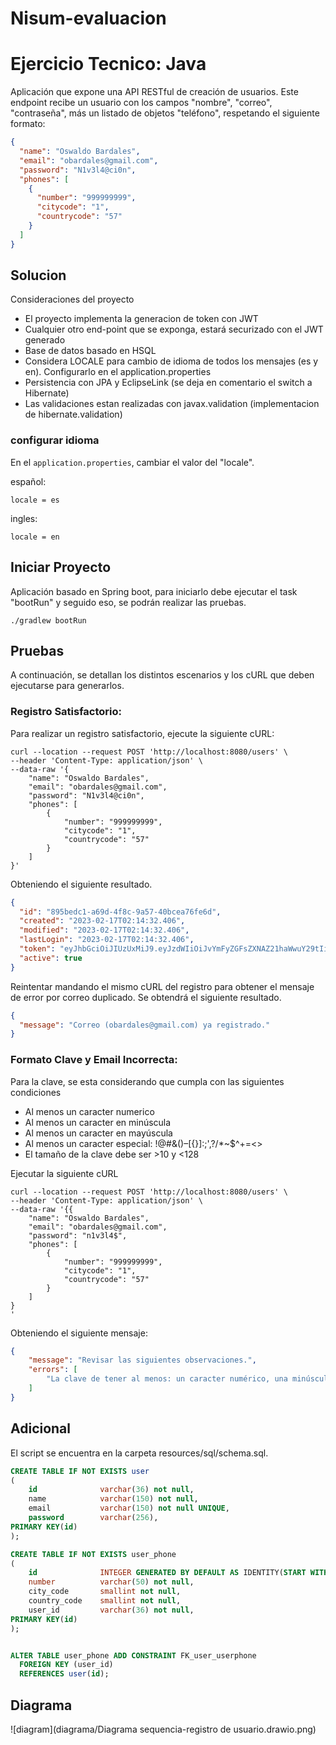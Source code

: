 # Nisum-evaluacion

# Ejercicio Tecnico: Java
Aplicación que expone una API RESTful de creación de usuarios. Este endpoint recibe un usuario con los campos "nombre", "correo", "contraseña",
más un listado de objetos "teléfono", respetando el siguiente formato:

```json
{
  "name": "Oswaldo Bardales",
  "email": "obardales@gmail.com",
  "password": "N1v3l4@ci0n",
  "phones": [
    {
      "number": "999999999",
      "citycode": "1",
      "countrycode": "57"
    }
  ]
}
```

## Solucion
Consideraciones del proyecto

* El proyecto implementa la generacion de token con JWT
* Cualquier otro end-point que se exponga, estará securizado con el JWT generado
* Base de datos basado en HSQL
* Considera LOCALE para cambio de idioma de todos los mensajes (es y en). Configurarlo en el application.properties
* Persistencia con JPA y EclipseLink (se deja en comentario el switch a Hibernate)
* Las validaciones estan realizadas con javax.validation (implementacion de hibernate.validation)


### configurar idioma
En el ```application.properties```, cambiar el valor del "locale".

español:
```properties 
locale = es 
```

ingles:
```properties
locale = en
```


## Iniciar Proyecto
Aplicación basado en Spring boot, para iniciarlo debe ejecutar el task "bootRun" y seguido eso, se podrán realizar las pruebas.
```shell
./gradlew bootRun
```


## Pruebas
A continuación, se detallan los  distintos escenarios y los cURL que deben ejecutarse para generarlos.


### Registro Satisfactorio:
Para realizar un registro satisfactorio, ejecute la siguiente cURL:
```shell
curl --location --request POST 'http://localhost:8080/users' \
--header 'Content-Type: application/json' \
--data-raw '{
    "name": "Oswaldo Bardales",
    "email": "obardales@gmail.com",
    "password": "N1v3l4@ci0n",
    "phones": [
        {
            "number": "999999999",
            "citycode": "1",
            "countrycode": "57"
        }
    ]
}'
```
Obteniendo el siguiente resultado.
```json
{
  "id": "895bedc1-a69d-4f8c-9a57-40bcea76fe6d",
  "created": "2023-02-17T02:14:32.406",
  "modified": "2023-02-17T02:14:32.406",
  "lastLogin": "2023-02-17T02:14:32.406",
  "token": "eyJhbGciOiJIUzUxMiJ9.eyJzdWIiOiJvYmFyZGFsZXNAZ21haWwuY29tIiwiZXhwIjoxNjc2NzA0NDcyLCJpYXQiOjE2NzY2MTgwNzJ9.QAjPXT9Rns5kQUXRhZPkPtPdV522zDjFTY_5nZpl9fF5Od4rfyn2j4J-7nTMFU_N1tw9A_OUPnq1lsOvI5qu8g",
  "active": true
}
```

Reintentar mandando el mismo cURL del registro para obtener el mensaje de error por correo duplicado. Se obtendrá el siguiente resultado.
```json
{
  "message": "Correo (obardales@gmail.com) ya registrado."
}
```



### Formato Clave y Email Incorrecta:
Para la clave, se esta considerando que cumpla con las siguientes condiciones

* Al menos un caracter numerico
* Al menos un caracter en minúscula
* Al menos un caracter en mayúscula
* Al menos un caracter especial: !@#&()–[{}]:;',?/*~$^+=<>
* El tamaño de la clave debe ser >10 y <128

Ejecutar la siguiente cURL
```shell
curl --location --request POST 'http://localhost:8080/users' \
--header 'Content-Type: application/json' \
--data-raw '{{
    "name": "Oswaldo Bardales",
    "email": "obardales@gmail.com",
    "password": "n1v3l4$",
    "phones": [
        {
            "number": "999999999",
            "citycode": "1",
            "countrycode": "57"
        }
    ]
}
'
```
Obteniendo el siguiente mensaje:
```json
{
    "message": "Revisar las siguientes observaciones.",
    "errors": [
        "La clave de tener al menos: un caracter numérico, una minúscula, una mayúscula, un caracter especial ! @ # & ( ), y tener entre 10 a 128 caracteres."
    ]
}
```

## Adicional
El script se encuentra en la carpeta resources/sql/schema.sql.

``` sql
CREATE TABLE IF NOT EXISTS user
(
    id              varchar(36) not null,
    name            varchar(150) not null,
    email           varchar(150) not null UNIQUE,
    password        varchar(256),
PRIMARY KEY(id)
);

CREATE TABLE IF NOT EXISTS user_phone
(
    id              INTEGER GENERATED BY DEFAULT AS IDENTITY(START WITH 1, INCREMENT BY 1),
    number          varchar(50) not null,
    city_code       smallint not null,
    country_code    smallint not null,
    user_id         varchar(36) not null,
PRIMARY KEY(id)
);


ALTER TABLE user_phone ADD CONSTRAINT FK_user_userphone
  FOREIGN KEY (user_id)
  REFERENCES user(id);
```


## Diagrama
![diagram](diagrama/Diagrama sequencia-registro de usuario.drawio.png)
